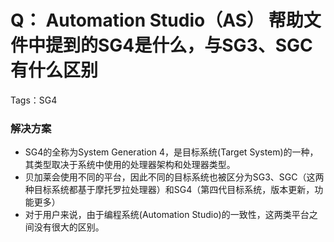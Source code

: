 # Q： Automation Studio（AS） 帮助文件中提到的SG4是什么，与SG3、SGC有什么区别
Tags：SG4

### 解决方案
- SG4的全称为System Generation 4，是目标系统(Target System)的一种，其类型取决于系统中使用的处理器架构和处理器类型。
- 贝加莱会使用不同的平台，因此不同的目标系统也被区分为SG3、SGC（这两种目标系统都基于摩托罗拉处理器）和SG4（第四代目标系统，版本更新，功能更多）
- 对于用户来说，由于编程系统(Automation Studio)的一致性，这两类平台之间没有很大的区别。